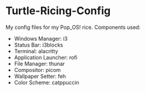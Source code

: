# Turtle-Ricing-Config
My config files for my Pop_OS! rice. Components used:

+ Windows Manager: i3
+ Status Bar: i3blocks
+ Terminal: alacritty
+ Application Launcher: rofi
+ File Manager: thunar
+ Compositor: picom
+ Wallpaper Setter: feh
+ Color Scheme: catppuccin
